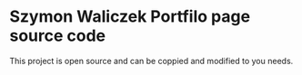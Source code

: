 # Szymon Waliczek Portfilo page source code 

This project is open source and can be coppied and modified to you needs.
